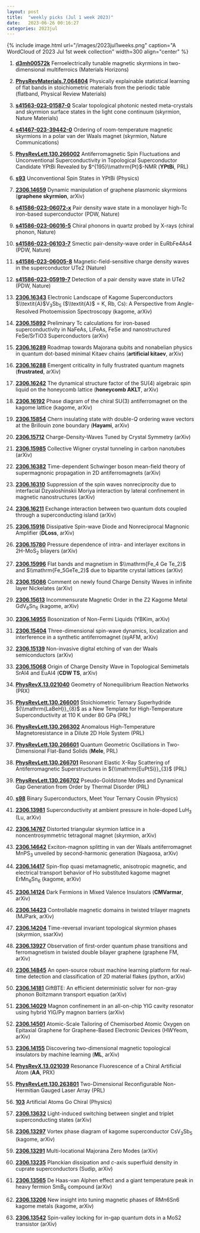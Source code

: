 ```yaml
---
layout: post
title:  "weekly picks (Jul 1 week 2023)"
date:   2023-06-26 00:16:27
categories: 2023jul
---
```



{% include image.html url="/images/2023jul1weeks.png" caption="A WordCloud of 2023 Jul 1st week collection" width=300 align="center" %}





1. **[d3mh00572k](https://pubs.rsc.org/en/content/articlelanding/2023/mh/d3mh00572k)** Ferroelectrically tunable magnetic skyrmions in two-dimensional multiferroics (Materials Horizons)


1. **[PhysRevMaterials.7.064804](https://link.aps.org/doi/10.1103/PhysRevMaterials.7.064804)** Physically explainable statistical learning of flat bands in stoichiometric materials from the periodic table (flatband, Physical Review Materials)

1. **[s41563-023-01587-0](https://www.nature.com/articles/s41563-023-01587-0)** Scalar topological photonic nested meta-crystals and skyrmion surface states in the light cone continuum (skyrmion, Nature Materials)

1. **[s41467-023-39442-0](https://www.nature.com/articles/s41467-023-39442-0)** Ordering of room-temperature magnetic skyrmions in a polar van der Waals magnet (skyrmion, Nature Communications)

1. **[PhysRevLett.130.266002](https://link.aps.org/doi/10.1103/PhysRevLett.130.266002)** Antiferromagnetic Spin Fluctuations and Unconventional Superconductivity in Topological Superconductor Candidate YPtBi Revealed by $^{195}\\mathrm{Pt}$-NMR (**YPtBi**, PRL)

1. **[s93](https://physics.aps.org/articles/v16/s93)** Unconventional Spin States in YPtBi (Physics)



1. **[2306.14659](http://arxiv.org/abs/2306.14659)** Dynamic manipulation of graphene plasmonic skyrmions (**graphene skyrmion**, arXiv)



1. **[s41586-023-06072-x](https://www.nature.com/articles/s41586-023-06072-x)** Pair density wave state in a monolayer high-Tc iron-based superconductor (PDW, Nature)

1. **[s41586-023-06016-5](https://www.nature.com/articles/s41586-023-06016-5)** Chiral phonons in quartz probed by X-rays (chiral phonon, Nature)

1. **[s41586-023-06103-7](https://www.nature.com/articles/s41586-023-06103-7)** Smectic pair-density-wave order in EuRbFe4As4 (PDW, Nature)

1. **[s41586-023-06005-8](https://www.nature.com/articles/s41586-023-06005-8)** Magnetic-field-sensitive charge density waves in the superconductor UTe2 (Nature)

1. **[s41586-023-05919-7](https://www.nature.com/articles/s41586-023-05919-7)** Detection of a pair density wave state in UTe2 (PDW, Nature)









1. **[2306.16343](http://arxiv.org/abs/2306.16343)** Electronic Landscape of Kagome Superconductors $\\textit{A}$V$_{3}$Sb$_{5}$ ($\\textit{A}$ = K, Rb, Cs): A Perspective from Angle-Resolved Photoemission Spectroscopy (kagome, arXiv)

1. **[2306.15892](http://arxiv.org/abs/2306.15892)** Preliminary Tc calculations for iron-based superconductivity in NaFeAs, LiFeAs, FeSe and nanostructured FeSe/SrTiO3 Superconductors (arXiv)

1. **[2306.16289](http://arxiv.org/abs/2306.16289)** Roadmap towards Majorana qubits and nonabelian physics in quantum dot-based minimal Kitaev chains (**artificial kitaev**, arXiv)

1. **[2306.16288](http://arxiv.org/abs/2306.16288)** Emergent criticality in fully frustrated quantum magnets (**frustrated**, arXiv)

1. **[2306.16242](http://arxiv.org/abs/2306.16242)** The dynamical structure factor of the SU(4) algebraic spin liquid on the honeycomb lattice (**honeycomb AKLT**, arXiv)

1. **[2306.16192](http://arxiv.org/abs/2306.16192)** Phase diagram of the chiral SU(3) antiferromagnet on the kagome lattice (kagome, arXiv)

1. **[2306.15854](http://arxiv.org/abs/2306.15854)** Chern insulating state with double-$Q$ ordering wave vectors at the Brillouin zone boundary (**Hayami**, arXiv)

1. **[2306.15712](http://arxiv.org/abs/2306.15712)** Charge-Density-Waves Tuned by Crystal Symmetry (arXiv)

1. **[2306.15985](http://arxiv.org/abs/2306.15985)** Collective Wigner crystal tunneling in carbon nanotubes (arXiv)

1. **[2306.16382](http://arxiv.org/abs/2306.16382)** Time-dependent Schwinger boson mean-field theory of supermagnonic propagation in 2D antiferromagnets (arXiv)

1. **[2306.16310](http://arxiv.org/abs/2306.16310)** Suppression of the spin waves nonreciprocity due to interfacial Dzyaloshinskii Moriya interaction by lateral confinement in magnetic nanostructures (arXiv)

1. **[2306.16211](http://arxiv.org/abs/2306.16211)** Exchange interaction between two quantum dots coupled through a superconducting island (arXiv)

1. **[2306.15916](http://arxiv.org/abs/2306.15916)** Dissipative Spin-wave Diode and Nonreciprocal Magnonic Amplifier (**DLoss**, arXiv)

1. **[2306.15780](http://arxiv.org/abs/2306.15780)** Pressure dependence of intra- and interlayer excitons in 2H-MoS$_2$ bilayers (arXiv)

1. **[2306.15996](http://arxiv.org/abs/2306.15996)** Flat bands and magnetism in $\\mathrm{Fe_4 Ge Te_2}$ and $\\mathrm{Fe_5GeTe_2}$ due to bipartite crystal lattices (arXiv)






1. **[2306.15086](http://arxiv.org/abs/2306.15086)** Comment on newly found Charge Density Waves in infinite layer Nickelates (arXiv)

1. **[2306.15613](http://arxiv.org/abs/2306.15613)** Incommensurate Magnetic Order in the Z2 Kagome Metal GdV$_6$Sn$_6$ (kagome, arXiv)

1. **[2306.14955](http://arxiv.org/abs/2306.14955)** Bosonization of Non-Fermi Liquids (YBKim, arXiv)

1. **[2306.15404](http://arxiv.org/abs/2306.15404)** Three-dimensional spin-wave dynamics, localization and interference in a synthetic antiferromagnet (syAFM, arXiv)

1. **[2306.15139](http://arxiv.org/abs/2306.15139)** Non-invasive digital etching of van der Waals semiconductors (arXiv)

1. **[2306.15068](http://arxiv.org/abs/2306.15068)** Origin of Charge Density Wave in Topological Semimetals SrAl4 and EuAl4 (**CDW TS**, arXiv)

1. **[PhysRevX.13.021040](https://link.aps.org/doi/10.1103/PhysRevX.13.021040)** Geometry of Nonequilibrium Reaction Networks (PRX)

1. **[PhysRevLett.130.266001](https://link.aps.org/doi/10.1103/PhysRevLett.130.266001)** Stoichiometric Ternary Superhydride ${\\mathrm{LaBeH}}_{8}$ as a New Template for High-Temperature Superconductivity at 110 K under 80 GPa (PRL)

1. **[PhysRevLett.130.266302](https://link.aps.org/doi/10.1103/PhysRevLett.130.266302)** Anomalous High-Temperature Magnetoresistance in a Dilute 2D Hole System (PRL)

1. **[PhysRevLett.130.266601](https://link.aps.org/doi/10.1103/PhysRevLett.130.266601)** Quantum Geometric Oscillations in Two-Dimensional Flat-Band Solids (**Mele**, PRL)

1. **[PhysRevLett.130.266701](https://link.aps.org/doi/10.1103/PhysRevLett.130.266701)** Resonant Elastic X-Ray Scattering of Antiferromagnetic Superstructures in ${\\mathrm{EuPtSi}}_{3}$ (PRL)

1. **[PhysRevLett.130.266702](https://link.aps.org/doi/10.1103/PhysRevLett.130.266702)** Pseudo-Goldstone Modes and Dynamical Gap Generation from Order by Thermal Disorder (PRL)

1. **[s98](https://physics.aps.org/articles/v16/s98)** Binary Superconductors, Meet Your Ternary Cousin (Physics)





1. **[2306.13981](http://arxiv.org/abs/2306.13981)** Superconductivity at ambient pressure in hole-doped LuH$_3$ (Lu, arXiv)

1. **[2306.14767](http://arxiv.org/abs/2306.14767)** Distorted triangular skyrmion lattice in a noncentrosymmetric tetragonal magnet (skyrmion, arXiv)

1. **[2306.14642](http://arxiv.org/abs/2306.14642)** Exciton-magnon splitting in van der Waals antiferromagnet MnPS$_3$ unveiled by second-harmonic generation (Nagaosa, arXiv)

1. **[2306.14417](http://arxiv.org/abs/2306.14417)** Spin-flop quasi metamagnetic, anisotropic magnetic, and electrical transport behavior of Ho substituted kagome magnet ErMn$_6$Sn$_6$ (kagome, arXiv)

1. **[2306.14124](http://arxiv.org/abs/2306.14124)** Dark Fermions in Mixed Valence Insulators (**CMVarmar**, arXiv)

1. **[2306.14423](http://arxiv.org/abs/2306.14423)** Controllable magnetic domains in twisted trilayer magnets (MJPark, arXiv)

1. **[2306.14204](http://arxiv.org/abs/2306.14204)** Time-reversal invariant topological skyrmion phases (skyrmion, ssarXiv)

1. **[2306.13927](http://arxiv.org/abs/2306.13927)** Observation of first-order quantum phase transitions and ferromagnetism in twisted double bilayer graphene (graphene FM, arXiv)

1. **[2306.14845](http://arxiv.org/abs/2306.14845)** An open-source robust machine learning platform for real-time detection and classification of 2D material flakes (python, arXiv)

1. **[2306.14181](http://arxiv.org/abs/2306.14181)** GiftBTE: An efficient deterministic solver for non-gray phonon Boltzmann transport equation (arXiv)

1. **[2306.14029](http://arxiv.org/abs/2306.14029)** Magnon confinement in an all-on-chip YIG cavity resonator using hybrid YIG/Py magnon barriers (arXiv)

1. **[2306.14501](http://arxiv.org/abs/2306.14501)** Atomic-Scale Tailoring of Chemisorbed Atomic Oxygen on Epitaxial Graphene for Graphene-Based Electronic Devices (HWYeom, arXiv)

1. **[2306.14155](http://arxiv.org/abs/2306.14155)** Discovering two-dimensional magnetic topological insulators by machine learning (**ML**, arXiv)

1. **[PhysRevX.13.021039](https://link.aps.org/doi/10.1103/PhysRevX.13.021039)** Resonance Fluorescence of a Chiral Artificial Atom (**AA**, PRX)

1. **[PhysRevLett.130.263801](https://link.aps.org/doi/10.1103/PhysRevLett.130.263801)** Two-Dimensional Reconfigurable Non-Hermitian Gauged Laser Array (PRL)

1. **[103](https://physics.aps.org/articles/v16/103)** Artificial Atoms Go Chiral (Physics)



1. **[2306.13632](http://arxiv.org/abs/2306.13632)** Light-induced switching between singlet and triplet superconducting states (arXiv)

1. **[2306.13297](http://arxiv.org/abs/2306.13297)** Vortex phase diagram of kagome superconductor CsV$_3$Sb$_5$ (kagome, arXiv)

1. **[2306.13291](http://arxiv.org/abs/2306.13291)** Multi-locational Majorana Zero Modes (arXiv)

1. **[2306.13235](http://arxiv.org/abs/2306.13235)** Planckian dissipation and $c$-axis superfluid density in cuprate superconductors (Sudip, arXiv)

1. **[2306.13565](http://arxiv.org/abs/2306.13565)** De Haas-van Alphen effect and a giant temperature peak in heavy fermion SmB$_6$ compound (arXiv)

1. **[2306.13206](http://arxiv.org/abs/2306.13206)** New insight into tuning magnetic phases of RMn6Sn6 kagome metals (kagome, arXiv)

1. **[2306.13542](http://arxiv.org/abs/2306.13542)** Spin-valley locking for in-gap quantum dots in a MoS2 transistor (arXiv)


